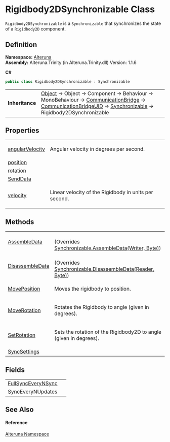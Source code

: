 # Rigidbody2DSynchronizable Class


`Rigidbody2DSynchronizable` is a `Synchronizable` that synchronizes the state of a `Rigidbody2D` component.



## Definition
**Namespace:** <a href="N_Alteruna">Alteruna</a>  
**Assembly:** Alteruna.Trinity (in Alteruna.Trinity.dll) Version: 1.1.6

**C#**
``` C#
public class Rigidbody2DSynchronizable : Synchronizable
```

<table><tr><td><strong>Inheritance</strong></td><td><a href="https://learn.microsoft.com/dotnet/api/system.object" target="_blank" rel="noopener noreferrer">Object</a>  →  Object  →  Component  →  Behaviour  →  MonoBehaviour  →  <a href="T_Alteruna_CommunicationBridge">CommunicationBridge</a>  →  <a href="T_Alteruna_CommunicationBridgeUID">CommunicationBridgeUID</a>  →  <a href="T_Alteruna_Synchronizable">Synchronizable</a>  →  Rigidbody2DSynchronizable</td></tr>
</table>



## Properties
<table>
<tr>
<td><a href="P_Alteruna_Rigidbody2DSynchronizable_angularVelocity">angularVelocity</a></td>
<td><p>Angular velocity in degrees per second.</p></td></tr>
<tr>
<td><a href="P_Alteruna_Rigidbody2DSynchronizable_position">position</a></td>
<td> </td></tr>
<tr>
<td><a href="P_Alteruna_Rigidbody2DSynchronizable_rotation">rotation</a></td>
<td> </td></tr>
<tr>
<td><a href="P_Alteruna_Rigidbody2DSynchronizable_SendData">SendData</a></td>
<td> </td></tr>
<tr>
<td><a href="P_Alteruna_Rigidbody2DSynchronizable_velocity">velocity</a></td>
<td><p>Linear velocity of the Rigidbody in units per second.</p></td></tr>
</table>

## Methods
<table>
<tr>
<td><a href="M_Alteruna_Rigidbody2DSynchronizable_AssembleData">AssembleData</a></td>
<td><br />(Overrides <a href="M_Alteruna_Synchronizable_AssembleData">Synchronizable.AssembleData(Writer, Byte)</a>)</td></tr>
<tr>
<td><a href="M_Alteruna_Rigidbody2DSynchronizable_DisassembleData">DisassembleData</a></td>
<td><br />(Overrides <a href="M_Alteruna_Synchronizable_DisassembleData">Synchronizable.DisassembleData(Reader, Byte)</a>)</td></tr>
<tr>
<td><a href="M_Alteruna_Rigidbody2DSynchronizable_MovePosition">MovePosition</a></td>
<td><p>Moves the rigidbody to position.</p></td></tr>
<tr>
<td><a href="M_Alteruna_Rigidbody2DSynchronizable_MoveRotation">MoveRotation</a></td>
<td><p>Rotates the Rigidbody to angle (given in degrees).</p></td></tr>
<tr>
<td><a href="M_Alteruna_Rigidbody2DSynchronizable_SetRotation">SetRotation</a></td>
<td><p>Sets the rotation of the Rigidbody2D to angle (given in degrees).</p></td></tr>
<tr>
<td><a href="M_Alteruna_Rigidbody2DSynchronizable_SyncSettings">SyncSettings</a></td>
<td> </td></tr>
</table>

## Fields
<table>
<tr>
<td><a href="F_Alteruna_Rigidbody2DSynchronizable_FullSyncEveryNSync">FullSyncEveryNSync</a></td>
<td> </td></tr>
<tr>
<td><a href="F_Alteruna_Rigidbody2DSynchronizable_SyncEveryNUpdates">SyncEveryNUpdates</a></td>
<td> </td></tr>
</table>

## See Also


#### Reference
<a href="N_Alteruna">Alteruna Namespace</a>  
